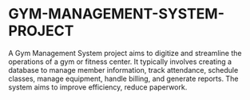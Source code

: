 # GYM-MANAGEMENT-SYSTEM-PROJECT
A Gym Management System project aims to digitize and streamline the operations of a gym or fitness center. It typically involves creating a database to manage member information, track attendance, schedule classes, manage equipment, handle billing, and generate reports. The system aims to improve efficiency, reduce paperwork.
